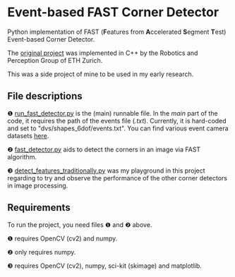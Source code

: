 # Event-based FAST Corner Detector
Python implementation of FAST (**F**eatures from **A**ccelerated **S**egment **T**est) Event-based Corner Detector.

The [original project](https://github.com/uzh-rpg/rpg_corner_events) was implemented in C++ by the Robotics and Perception Group of ETH Zurich.

This was a side project of mine to be used in my early research.

## File descriptions

❶ [run_fast_detector.py](https://github.com/mervess/event-based-corner-detector/blob/master/run_fast_detector.py) is the (main) runnable file. In the *main* part of the code, it requires the path of the events file (*.txt*). Currently, it is hard-coded and set to "dvs/shapes_6dof/events.txt". You can find various event camera datasets [here](https://rpg.ifi.uzh.ch/software_datasets.html).

❷ [fast_detector.py](https://github.com/mervess/event-based-corner-detector/blob/master/fast_detector.py) aids to detect the corners in an image via FAST algorithm. 

❸ [detect_features_traditionally.py](https://github.com/mervess/event-based-corner-detector/blob/master/detect_features_traditionally.py) was my playground in this project regarding to try and observe the performance of the other corner detectors in image processing.

## Requirements

To run the project, you need files ❶ and ❷ above.

❶ requires OpenCV (cv2) and numpy.

❷ only requires numpy.

❸ requires OpenCV (cv2), numpy, sci-kit (skimage) and matplotlib.
